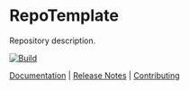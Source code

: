 # RepoTemplate

Repository description.

[![Build](https://github.com/FacilityApi/RepoTemplate/workflows/Build/badge.svg)](https://github.com/FacilityApi/RepoTemplate/actions?query=workflow%3ABuild)

[Documentation](https://facilityapi.github.io/) | [Release Notes](ReleaseNotes.md) | [Contributing](CONTRIBUTING.md)

